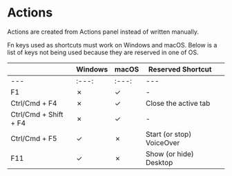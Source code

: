 Actions
=======

Actions are created from Actions panel instead of written manually.

Fn keys used as shortcuts must work on Windows and macOS. Below is a list of keys not being used because they are reserved in one of OS.

|  | Windows | macOS | Reserved Shortcut |  |
|---|---|---|---|---|
| --- | :---: | :---: | --- |  |
| F1 | &cross; | &check; | - |  |
| Ctrl/Cmd + F4 | &cross; | &check; | Close the active tab |  |
| Ctrl/Cmd + Shift + F4 | &cross; | &check; | - |  |
| Ctrl/Cmd + F5 | &check; | &cross; | Start (or stop) VoiceOver |  |
| F11 | &check; | &cross; | Show (or hide) Desktop |  |